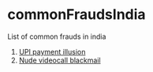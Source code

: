 # commonFraudsIndia
List of common frauds in india

1. [ UPI payment illusion ](/UPI-payment-illusion.md)
2. [ Nude videocall blackmail ](/Nude-videocall-blackmail.md)
